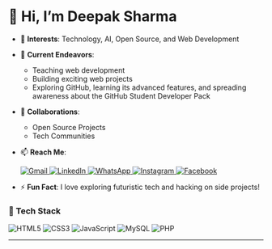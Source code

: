 

# 👋 Hi, I’m Deepak Sharma

* 👀 **Interests**: Technology, AI, Open Source, and Web Development

* 🌱 **Current Endeavors**:

  * Teaching web development
  * Building exciting web projects
  * Exploring GitHub, learning its advanced features, and spreading awareness about the GitHub Student Developer Pack

* 💞️ **Collaborations**:

  * Open Source Projects
  * Tech Communities

* 📫 **Reach Me**:

  <p>
    <a href="mailto:deeptech104@gmail.com">
      <img src="https://img.shields.io/badge/Email-D14836?style=for-the-badge&logo=gmail&logoColor=white" alt="Gmail"/>
    </a>
    <a href="https://www.linkedin.com/in/deepak-sharma-615212287/" target="_blank">
      <img src="https://img.shields.io/badge/LinkedIn-0077B5?style=for-the-badge&logo=linkedin&logoColor=white" alt="LinkedIn"/>
    </a>
    <a href="https://wa.me/your-number" target="_blank">
      <img src="https://img.shields.io/badge/WhatsApp-25D366?style=for-the-badge&logo=whatsapp&logoColor=white" alt="WhatsApp"/>
    </a>
    <a href="https://www.instagram.com/your-username/" target="_blank">
      <img src="https://img.shields.io/badge/Instagram-E4405F?style=for-the-badge&logo=instagram&logoColor=white" alt="Instagram"/>
    </a>
    <a href="https://www.facebook.com/your-username/" target="_blank">
      <img src="https://img.shields.io/badge/Facebook-1877F2?style=for-the-badge&logo=facebook&logoColor=white" alt="Facebook"/>
    </a>
  </p>

* ⚡ **Fun Fact**: I love exploring futuristic tech and hacking on side projects!

### 🧰 Tech Stack

<p>
  <img src="https://img.shields.io/badge/HTML5-E34F26?style=for-the-badge&logo=html5&logoColor=white" alt="HTML5"/>
  <img src="https://img.shields.io/badge/CSS3-1572B6?style=for-the-badge&logo=css3&logoColor=white" alt="CSS3"/>
  <img src="https://img.shields.io/badge/JavaScript-F7DF1E?style=for-the-badge&logo=javascript&logoColor=black" alt="JavaScript"/>
  <img src="https://img.shields.io/badge/MySQL-00758F?style=for-the-badge&logo=mysql&logoColor=white" alt="MySQL"/>
  <img src="https://img.shields.io/badge/PHP-777BB4?style=for-the-badge&logo=php&logoColor=white" alt="PHP"/>
</p>

---

